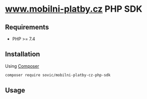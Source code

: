 # www.mobilni-platby.cz PHP SDK

## Requirements

- PHP >= 7.4

## Installation

Using [Composer](https://getcomposer.org/doc/00-intro.md)

```bash
composer require sovic/mobilni-platby-cz-php-sdk
```

## Usage
